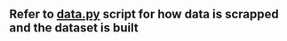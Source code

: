 <h2>Refer to  <a href="https://github.com/Pranav-20186017/USL-Clustering/blob/master/data.py">data.py</a> script for how data is scrapped and the dataset is built</h2>
